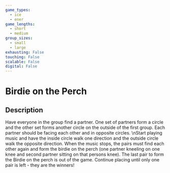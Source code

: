 ```yaml
---
game_types:
  - ice
  - ener
game_lengths:
  - short
  - medium
group_sizes:
  - small
  - large
exhausting: False
touching: False
scalable: False
digital: False
---
```

# Birdie on the Perch

## Description
Have everyone in the group find a partner. One set of partners form a circle and the other set forms another circle on the outside of the first group. Each partner should be facing each other and in opposite circles. \nStart playing music and have the inside circle walk one direction and the outside circle walk the opposite direction. When the music stops, the pairs must find each other again and form the birdie on the perch (one partner kneeling on one knee and second partner sitting on that persons knee). The last pair to form the Birdie on the perch is out of the game. Continue placing until only one pair is left - they are the winners!
